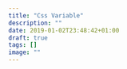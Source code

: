 ```yaml
---
title: "Css Variable"
description: ""
date: 2019-01-02T23:48:42+01:00
draft: true
tags: []
image: ""
---
```


